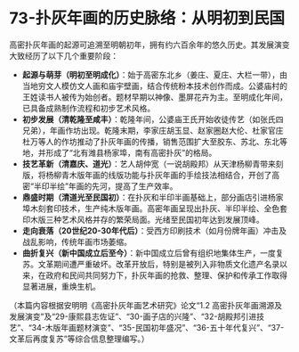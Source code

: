 # 73-扑灰年画的历史脉络：从明初到民国

高密扑灰年画的起源可追溯至明朝初年，拥有约六百余年的悠久历史。其发展演变大致经历了以下几个重要阶段：

*   **起源与萌芽（明初至明成化）**：始于高密东北乡（姜庄、夏庄、大栏一带），由当地穷文人模仿文人画和庙宇壁画，结合传统粉本技术创作而成。公婆庙村的王姓读书人被传为始创者。题材早期以神像、墨屏花卉为主。至明成化年间，已具备成熟制作流程和初步艺术风格。
*   **初步发展（清乾隆至咸丰）**：乾隆年间，公婆庙王氏开始收徒传艺（如张氏四兄弟），年画作坊出现。乾隆末期，李家庄胡玉显、赵家圈赵大伦、杜家官庄杜万等人的作坊推动了扑灰年画的传播，销售范围扩大至胶东、苏北、东北等地，并形成了“北有潍县杨家埠，南有高密扑灰”的格局。
*   **技艺革新（清嘉庆、道光）**：艺人胡仲宽（一说胡殿邦）从天津杨柳青带来刻版，将杨柳青木版年画的线版功能与扑灰年画的手绘技法相结合，开创了高密“半印半绘”年画的先河，提高了生产效率。
*   **鼎盛时期（清道光至民国初）**：在扑灰和半印半画基础上，部分画店引进杨家埠木刻套印技术，生产纯木版年画。高密年画呈现出扑灰、半印半绘、全色套印木版三种艺术风格并存的繁荣局面。光绪至民国初年达到发展顶峰。
*   **走向衰落（20世纪20-30年代后）**：受西方印刷技术（如月份牌年画）冲击及战乱影响，传统年画市场萎缩。
*   **曲折复兴（新中国成立后至今）**：新中国成立后曾有组织地集体生产，一度复苏。文革期间遭严重破坏。改革开放后，特别是被列入非物质文化遗产名录以来，在政府和民间共同努力下，扑灰年画的抢救、整理、保护和传承工作取得显著进展，重焕生机。

（本篇内容根据安明明《高密扑灰年画艺术研究》论文“1.2 高密扑灰年画溯源及发展演变”及“29-康熙县志佐证”、“30-画子店的兴隆”、“32-胡殿邦引进技艺”、“34-木版年画题材演变”、“35-民国初年盛况”、“36-五十年代复兴”、“37-文革后再度复苏”等综合信息整理编写。）
